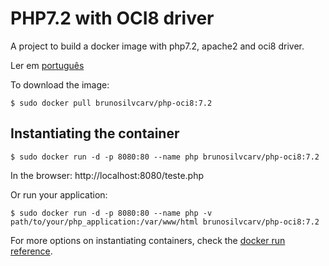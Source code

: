 # PHP7.2 with OCI8 driver
A project to build a docker image with php7.2, apache2 and oci8 driver.

Ler em [português](https://github.com/BrunoSilveiraDev/php-oci8/tree/master/translation)


To download the image:
```
$ sudo docker pull brunosilvcarv/php-oci8:7.2
```

## Instantiating the container

```
$ sudo docker run -d -p 8080:80 --name php brunosilvcarv/php-oci8:7.2
```
In the browser: http://localhost:8080/teste.php

Or run your application:

```
$ sudo docker run -d -p 8080:80 --name php -v path/to/your/php_application:/var/www/html brunosilvcarv/php-oci8:7.2
```

For more options on instantiating containers, check the [docker run reference](https://docs.docker.com/engine/reference/run/).

